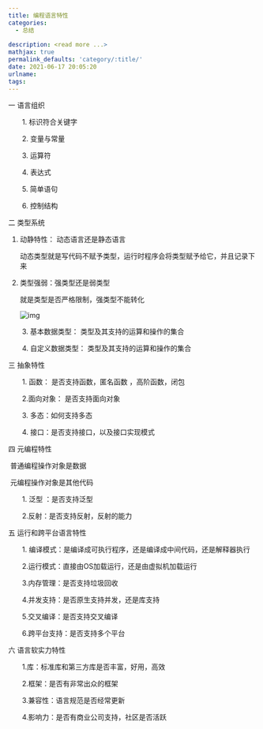 ```yaml
---
title: 编程语言特性
categories:
  - 总结
 
description: <read more ...>
mathjax: true
permalink_defaults: 'category/:title/'
date: 2021-06-17 20:05:20
urlname:
tags:
---
```


一 语言组织

　　1. 标识符合关键字

　　2. 变量与常量

　　3. 运算符

　　4. 表达式

　　5. 简单语句

　　6. 控制结构

二 类型系统

  1. 动静特性： 动态语言还是静态语言

     动态类型就是写代码不赋予类型，运行时程序会将类型赋予给它，并且记录下来

  2. 类型强弱：强类型还是弱类型

     就是类型是否严格限制，强类型不能转化

     ![img](D:\git_rep\hexo\source\_posts\编程语言特性\编程类型)

　　3. 基本数据类型： 类型及其支持的运算和操作的集合

　　4. 自定义数据类型： 类型及其支持的运算和操作的集合

三 抽象特性

　　1. 函数： 是否支持函数，匿名函数 ，高阶函数，闭包

　　2.面向对象： 是否支持面向对象

　　3. 多态：如何支持多态

　　4. 接口：是否支持接口，以及接口实现模式

四 元编程特性

​		普通编程操作对象是数据

​		元编程操作对象是其他代码

　　1. 泛型 ：是否支持泛型

　　2.反射：是否支持反射，反射的能力

五 运行和跨平台语言特性

　　1. 编译模式：是编译成可执行程序，还是编译成中间代码，还是解释器执行

　　2.运行模式：直接由OS加载运行，还是由虚拟机加载运行

　　3.内存管理：是否支持垃圾回收

　　4.并发支持：是否原生支持并发，还是库支持

　　5.交叉编译：是否支持交叉编译

　　6.跨平台支持：是否支持多个平台

六 语言软实力特性

　　1.库：标准库和第三方库是否丰富，好用，高效

　　2.框架：是否有非常出众的框架

　　3.兼容性：语言规范是否经常更新

　　4.影响力：是否有商业公司支持，社区是否活跃